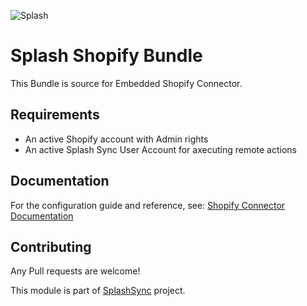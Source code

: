 

![Splash](http://www.splashsync.com/bundles/theme/img/splash-logo.png)

# Splash Shopify Bundle

This Bundle is source for Embedded Shopify Connector.

## Requirements

* An active Shopify account with Admin rights
* An active Splash Sync User Account for axecuting remote actions

## Documentation

For the configuration guide and reference, see: [Shopify Connector Documentation](https://splashsync.gitlab.io/Shopify/)

## Contributing

Any Pull requests are welcome! 

This module is part of [SplashSync](https://www.splashsync.com) project.
